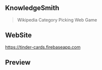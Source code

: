 ## KnowledgeSmith

> Wikipedia Category Picking Web Game

## WebSite

https://tinder-cards.firebaseapp.com

## Preview


